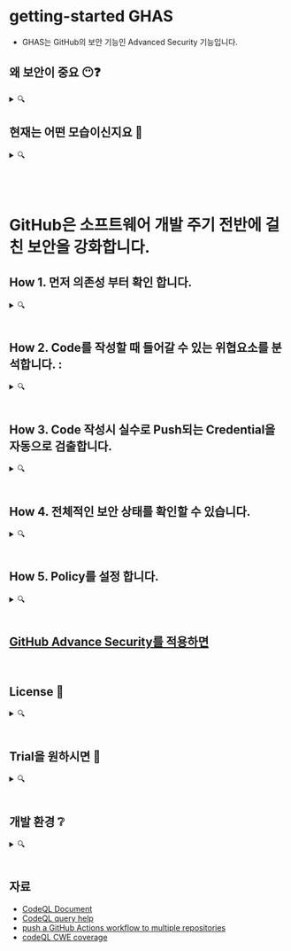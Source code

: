 # getting-started GHAS   
- GHAS는 GitHub의 보안 기능인 Advanced Security 기능입니다. 


## 왜 보안이 중요 😶❓ 
<details><summary> 🔍 </summary>
<p>

- 오픈소스 프로젝트는 이미 대세 <br>
- 상용 코드들의 90%가 오픈소스에 의존 
   ![GitHub Advanced Security_Kor (6)](https://user-images.githubusercontent.com/40287191/120053479-50842700-c065-11eb-9772-7728add02e3d.png)

- 오픈소스의 Contributor 누군가가 Enterprise 상용코드에 보안 위협을 심을 수 있습니다 : **소프트웨어 공급망 공격**
   ![Advanced Security Deck](https://user-images.githubusercontent.com/40287191/120103297-e9ac5e00-c189-11eb-96a6-e6b723b58dfe.png)

- 보안은 **[모두의 공동책임](WhySecurity.md)** 입니다.
   
</p>
</details>

## 현재는 어떤 모습이신지요 🧐
<details><summary>🔍</summary>
<p>
   
* Devs와 Security팀이 어떻게 일하시나요? 🖥️
  * working relationship 🧑‍🤝‍🧑 : single team 처럼 함께 협력하시는지, 아니면 의사소통만 오가는 정도인지요?
  
  * 보안취약성을 해결하는데 얼마나 효율적으로 일하나요? ⏳
  
  * Devs에서 느끼는 어려운 점들은? 
  
  * 30일 이상 오픈되어 있는 취약성은 얼마나..?(%) 📆

* 현재의 SAST / DAST/Secret Scanning 도구들은?🤔 
  
  * 얼마나 오래 사용되어왔는지/어느 팀이 ownership
  
  * Devs와의 워크플로우 결합은 어떻게 되어 있으신지요, 커밋 단계의 early integrations?
  
  * 좋은점과, 개선이 필요한 부분들이 있다면 어떤 것들이 있을까요? 👀
  
  * 도구를 개발/관리/유지하기 위한 현재의 노력은? 
  
  * 만약 현재 도구가 없다면, 무엇이, 어떤 목적 🎛️ , Initiative?
  
  * 현재 사용하시는 소스코드관리/협업 플랫폼은? 👀

</p>
</details>

<br/>
<br/>
<br/>

# GitHub은 소프트웨어 개발 주기 전반에 걸친 보안을 강화합니다. 

## How 1. 먼저 의존성 부터 확인 합니다. 
<details><summary>🔍</summary>
<p>

* 프로젝트가 의존하고 있는 의존성은 어떤것이 있지? 🤔 : [Dependency Graph](https://github.com/doosanbear/Demo-webgoatm/network/dependencies)  
  
* 의존성에 알람이 뜨면 알람을 발생시킵니다. 🔊 : [Dependabot alert](https://github.com/doosanbear/Demo-webgoatm) 
   - Dependabot alert를 볼 수 있는 권한은 [Org owner/저장소 admin이 추가/삭제](https://docs.github.com/en/enterprise-server@3.1/github/administering-a-repository/managing-repository-settings/managing-security-and-analysis-settings-for-your-repository#granting-access-to-security-alerts)
  
* 발생된 의존성 알람에 대해 자동 패치를 수행합니다. : [Dependabot security update](https://github.com/doosanbear/Demo-webgoatm/pulls)

* 보안 데이터베이스 
   * GitHub의 전체 보안 데이터 베이스 : [GitHub Advisory Database](https://github.com/advisories)
   * GitHub은 [CVE를 직접 발행할 수 있는 인증기관](https://github.blog/2019-09-18-securing-software-together/#github-is-now-a-cve-numbering-authority) (CNA: CVE Numbering Authority)
   * [NVD(National Vulnerability Database), Community Sources](https://github.blog/2019-09-18-securing-software-together/)

   
</p>
</details>

<br>

## How 2. Code를 작성할 때 들어갈 수 있는 위협요소를 분석합니다. :
<details><summary>🔍</summary>
<p>

   * **GitHub + Semmle**
   ![GitHub Advanced Security - issc29](https://user-images.githubusercontent.com/40287191/120106398-bf619d00-c197-11eb-8324-01691841a262.png)
   ![GitHub Advanced Security - issc29 (1)](https://user-images.githubusercontent.com/40287191/120127834-6f1c2680-c1fb-11eb-8ee1-3ae7452d2045.png)


   * [CodeQL : 정적 분석을 위한 내부 쿼리 엔진](slide/codeql.md)
   
   * [분석예제 with Javascript](https://github.com/doosanbear/code-scanning-javascript-demo)
   
   * [Pull Request에서의 Code Scanning Alert](https://github.com/octodemo/demo-vulnerabilities-ghas/pull/137)
   
   * [더 많은 예제입니다.](https://github.com/doosanbear/Demo-webgoatm/security)
   
   * [Codeql 저장소](https://github.com/github/codeql), [Codeql-action 저장소](https://github.com/github/codeql-action)에 지속적으로 Query들이 업데이트 됩니다.
      - [GitHub Connect 설정](https://docs.github.com/en/enterprise-server@3.1/admin/github-actions/managing-access-to-actions-from-githubcom/enabling-automatic-access-to-githubcom-actions-using-github-connect)을 이용해 자동으로 업데이트된 CodeQL 쿼리들 사용가능
   
   * [순수 온프렘에서도 사용가능합니다: Codeql-action-sync-tool](https://github.com/github/codeql-action-sync-tool/)을 이용해 인터넷 연결이 없는 상황에서도 수동으로 sync가능 
   
   * 저장소의 읽기 권한이 있으면, Pull Request상에 Code Scanning 결과 볼 수 있고, 저장소에 '쓰기' 권한이 있으면 'Security' 탭에서 전체 결과 확인 가능 ([설명](https://docs.github.com/en/enterprise-server@3.1/code-security/secure-coding/automatically-scanning-your-code-for-vulnerabilities-and-errors/managing-code-scanning-alerts-for-your-repository#viewing-the-alerts-for-a-repository))
   
   * [CodeQL 쿼리 스위트 설명](queries.md)
     - [Help 설명](https://docs.github.com/en/enterprise-server@3.1/code-security/secure-coding/automatically-scanning-your-code-for-vulnerabilities-and-errors/configuring-code-scanning#running-additional-queries)
     - [Extended CodeQL query 실행 yaml파일](https://github.com/son7211/demovul/blob/master/.github/workflows/codeql-analysis.yml)
   
   * [3rd 도구와 유연하게 연동하여](https://github.com/github/advanced-security-field/blob/main/technical-knowledge/code-scanning-integrations.md), [Upload SARIF](https://docs.github.com/en/code-security/secure-coding/integrating-with-code-scanning/uploading-a-sarif-file-to-github)를 통해 결과를 함께 확인할 수 있습니다.
   
   * [CodeQL CLI](https://codeql.github.com/docs/codeql-cli/)
   
   * [CodeQL Visual Studio](https://codeql.github.com/docs/codeql-for-visual-studio-code/) : [Analysis Example](https://gist.github.com/lcartey/323731b3de439b2fad7b499fee83b842)
  
   * [CodeQL은 Microsoft, Google, Uber등에서 분석을 위해 사용됩니다.](slide/codeql_customer.md) 

   </p>
</details>

<br>

## How 3. Code 작성시 실수로 Push되는 Credential을 자동으로 검출합니다. 
<details><summary>🔍</summary>
<p>
   
   * [Secret Scanning](https://github.com/octodemo/demo-vulnerabilities-ghas/security/secret-scanning)
 
   * [현재 37개 패턴 coverage](https://docs.github.com/en/enterprise-server@3.1/code-security/secret-security/about-secret-scanning#about-secret-scanning-for-private-repositories)
   
   * GitHub.com상에 Public 저장소들은 이전부터 default로 자동 ON되어 있어왔습니다. GitHub.com상의 Private 저장소는 Organization 소속의 저장소만 지원
   
   * GHES는 Organization 소속의 저장소만 지원
   
   * User Defiend 패턴까지 지원 예정
   
   * Secret Scanning alert를 볼 수 있는 권한은 [Org의 Owner/저장소의 Admin이 추가/삭제 가능](https://docs.github.com/en/enterprise-server@3.1/github/administering-a-repository/managing-repository-settings/managing-security-and-analysis-settings-for-your-repository#granting-access-to-security-alerts)
   
   
</p>
</details>

<br>

## How 4. 전체적인 보안 상태를 확인할 수 있습니다. 
<details><summary>🔍</summary>
<p>
   
   * Org Owner는 [Security Center](https://github.com/orgs/johnjohncom/security)에서 조직 레벨의 전체 상태를 확인할 수 있습니다 (currently beta on GHEC)
     - [Team level Security center](https://github.com/orgs/johnjohncom/teams/team1/security)
   
</p>
</details>

<br>

## How 5. Policy를 설정 합니다. 
<details><summary>🔍</summary>
<p> 
   
   * [Org에 대해 Advanced Security 강제화](https://docs.github.com/en/enterprise-server@3.1/admin/policies/enforcing-policies-for-your-enterprise/enforcing-policies-for-advanced-security-in-your-enterprise#enforcing-a-policy-for-advanced-security-features)
   
   * [Policy.md 파일 설정](https://github.com/doosanbear/Demo-webgoatm/security/policy)
   

</p>
</details>

<br>

## [GitHub Advance Security를 적용하면](whyGitHub.md)

<br>

## License 🧮
<details><summary>🔍</summary>
<p>
   
* GitHub Enterprise외 추가 비용없음 
   - Dependency Graph
   - Dependabot Alert
   - Dependabot Security Update

* 별도 라이센스 : GHAS license
   - Code Scanning
   - Secret Scanning

* GHAS license 라이센스 모델
   - **Commiter** 기반 : 지난 90일간 저장소에 Commit한 사람 수

   - Code Scanning은 GHAS license와 동등, Secret Scanning은 하위 기능
     - GHAS on/off : Code Scanning/Secret Scanning 모두 on/off
     - GHAS on상태에서, Secret Scanning은 Org레벨/Repo레벨에서 별도로 on/off가능하지만, GHAS를 off하면 함께 off
   
   - 한명의 User는 여러곳에 commit해도 '하나'로 카운트
   
   - 관리/비용절약 💰 
    
      - [Enterprise레벨에서 Org별로 enable/disable](https://docs.github.com/en/enterprise-server@3.1/admin/policies/enforcing-policies-for-your-enterprise/enforcing-policies-for-advanced-security-in-your-enterprise)
      
      - [Org자체에서 모든 저장소 한꺼번에 enable/disable](https://docs.github.com/en/enterprise-server@3.1/organizations/keeping-your-organization-secure/managing-security-and-analysis-settings-for-your-organization#enabling-or-disabling-a-feature-for-all-existing-repositories)
      
      - [저장소별로 enable/disable](https://docs.github.com/en/enterprise-server@3.1/github/administering-a-repository/managing-repository-settings/managing-security-and-analysis-settings-for-your-repository#enabling-or-disabling-security-and-analysis-features)
      
      - 어떤 저장소에서 GHAS를 disable하면,해당 저장소에만 commit을 했던 committer의 수는 라이센스에서 즉시 빠짐 
   
  - Committer가 초과 시: 기존에 enable된 저장소들은 계속 추가적인 committer 허용// 신규 저장소들은 GHAS가 disable된 상태로 생성됨, GHAS가 enable되지 않았던 기존 저장소들도 GHAS의 enable버튼이 비활성화
  
   
</p>
</details>

<br>

## Trial을 원하시면 🚀
<details><summary>🔍</summary>
<p>

* GitHub.com상에 모든 Public 저장소들은 이미 사용 가능 ✨

* Private 저장소들에 대해 Trial을 하고 싶으시면 👇
   - GitHub Sales에 Trial request 📱 
   - 간단한 meeting : Trial 범위/대상 저장소/언어/빌드환경등,, Trial의 목적, success criteria등
   
* GitHub Enterprise Cloud에서 Trial 
   - 이미 사용중 
     - Trial하실 Enterprise Account name 이름을 보내주시면, :octocat:이 enable
     - 50 committer (만약 추가 필요하시면 Contact GitHub)
   - 사용중이 아니시면
     - 신규 Org생성, Org이름 보내주시면, :octocat:이 GitHub Enterprise Cloud Trial + GHAS Trial enable
     - 50 seat/committer (만약 추가 필요하시면 GitHub에 contact)
   
* GitHub Enterprise Server에서 Trial
   - 이미 사용중
     - Trial Enable된 라이센스를 기존 Enterprise Account의 라이센스 다운받는 곳에서 다운로드하여 적용
   - 사용중이 아니시면,
     - Trial 라이센스를 신청하신 admin분의 이메일로 전송 -> GHES설치하고 trial 라이센스 적용 
   
* 기간: 3Weeks
 * 사용방법 /매주 1~2회 call하면서 함께 진행
   
</p>
</details>

<br>

## 개발 환경 ❔
<details><summary>🔍</summary>
<p>
   
* 사용되는 languages/frameworks 🗣️ 
  * see [Supported Languages and Frameworks](https://codeql.github.com/docs/codeql-overview/supported-languages-and-frameworks/)
  * 우선순위 🥇❔ 
   
</p>
</details>

<br>

## 자료
- [CodeQL Document](https://codeql.github.com/docs/)
- [CodeQL query help](https://codeql.github.com/codeql-query-help/)
- [push a GitHub Actions workflow to multiple repositories](https://github.com/jhutchings1/Create-ActionsPRs)
- [codeQL CWE coverage](https://codeql.github.com/codeql-query-help/codeql-cwe-coverage/#)
